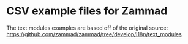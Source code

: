 # CSV example files for Zammad
The text modules examples are based off of the original source:
https://github.com/zammad/zammad/tree/develop/i18n/text_modules
